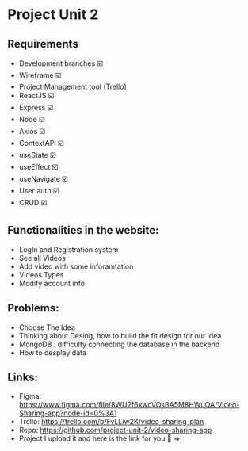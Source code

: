 # Project Unit 2

## Requirements

- Development branches ☑️
- Wireframe ☑️
- Project Management tool (Trello)
- ReactJS ☑️
- Express ☑️
- Node ☑️
- Axios ☑️
- ContextAPI ☑️
- useState ☑️
- useEffect ☑️
- useNavigate ☑️
- User auth ☑️
- CRUD ☑️

## Functionalities in the website:
* LogIn and Registration system
* See all Videos
* Add video with some inforamtation
* Videos Types
* Modify account info
## Problems:
* Choose The Idea
* Thinking about Desing, how to build the fit design for our idea
* MongoDB : difficulty connecting the database in the backend
* How to desplay data
## Links:
* Figma: https://www.figma.com/file/8WU2f6xwcVOsBA5M8HWuQA/Video-Sharing-app?node-id=0%3A1
* Trello: https://trello.com/b/FvLLiw2K/video-sharing-plan
* Repo: https://github.com/project-unit-2/video-sharing-app
* Project I upload it and here is the link for you :white_heart: => 
